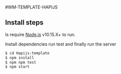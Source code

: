 #WM-TEMPLATE-HAPIJS

## Install steps

Is require [Node.js](https://nodejs.org/) v10.15.X+ to run.

Install dependencies run test and finally run the server

```sh
$ cd Hapijs-template
$ npm install
$ npm npm test
$ npm start
```
